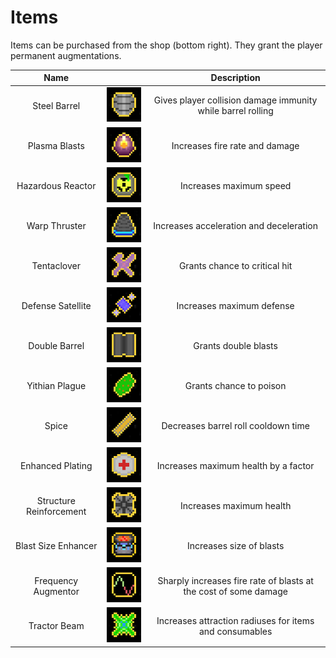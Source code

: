 # Items

Items can be purchased from the shop (bottom right). They grant the player
permanent augmentations.

| Name | | Description |
| :-: | :-: | :-: |
|      Steel Barrel       |            ![steel_barrel](assets/steel_barrel_portrait.png)            |   Gives player collision damage immunity while barrel rolling    |
|      Plasma Blasts      |            ![plasma_blast](assets/plasma_blast_portrait.png)            |                  Increases fire rate and damage                  |
|    Hazardous Reactor    |       ![hazardous_reactor](assets/hazardous_reactor_portrait.png)       |                     Increases maximum speed                      |
|      Warp Thruster      |           ![warp_thruster](assets/warp_thruster_portrait.png)           |             Increases acceleration and deceleration              |
| Tentaclover | ![quadrupedal_tentaclover](assets/quadrupedal_tentaclover_portrait.png) |                  Grants chance to critical hit                   |
|    Defense Satellite    |       ![defense_satellite](assets/defense_satellite_portrait.png)       |                    Increases maximum defense                     |
|      Double Barrel      |           ![double_barrel](assets/double_barrel_portrait.png)           |                       Grants double blasts                       |
|     Yithian Plague      |          ![yithian_plague](assets/yithian_plague_portrait.png)          |                     Grants chance to poison                      |
|          Spice          |                   ![spice](assets/spice_portrait.png)                   |               Decreases barrel roll cooldown time                |
|    Enhanced Plating     |        ![enhanced_plating](assets/enhanced_plating_portrait.png)        |               Increases maximum health by a factor               |
| Structure Reinforcement | ![structure_reinforcement](assets/structure_reinforcement_portrait.png) |                     Increases maximum health                     |
|   Blast Size Enhancer   |     ![blast_size_enhancer](assets/blast_size_enhancer_portrait.png)     |                     Increases size of blasts                     |
|   Frequency Augmentor   |     ![frequency_augmentor](assets/frequency_augmentor_portrait.png)     | Sharply increases fire rate of blasts at the cost of some damage |
|   Tractor Beam          |     ![tractor_beam](assets/tractor_beam_portrait.png)                   | Increases attraction radiuses for items and consumables |
